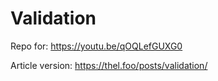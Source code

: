 # Validation

Repo for: https://youtu.be/qOQLefGUXG0

Article version: https://thel.foo/posts/validation/
